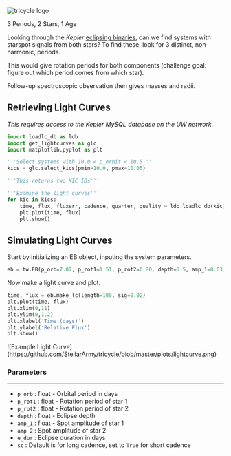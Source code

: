 ![tricycle logo](https://github.com/StellarArmy/tricycle/blob/master/plots/tricycle.gif)

3 Periods, 2 Stars, 1 Age

Looking through the *Kepler* [eclipsing binaries](http://keplerebs.villanova.edu), can we find systems with starspot signals from both stars? To find these, look for 3 distinct, non-harmonic, periods.

This would give rotation periods for both components (challenge goal: figure out which period comes from which star).

Follow-up spectroscopic observation then gives masses and radii.

## Retrieving Light Curves ##
*This requires access to the Kepler MySQL database on the UW network.*

```python
import loadlc_db as ldb
import get_lightcurves as glc
import matplotlib.pyplot as plt

'''Select systems with 10.0 < p_orbit < 10.5'''
kics = glc.select_kics(pmin=10.0, pmax=10.05)

'''This returns two KIC IDs'''

'''Examine the light curves'''
for kic in kics:
    time, flux, fluxerr, cadence, quarter, quality = ldb.loadlc_db(kic)
    plt.plot(time, flux)
    plt.show() 
```

## Simulating Light Curves ##
Start by initializing an EB object, inputing the system parameters.
```python
eb = tw.EB(p_orb=7.07, p_rot1=1.51, p_rot2=0.80, depth=0.5, amp_1=0.03, amp_2=0.02, e_dur=0.4)
``` 

Now make a light curve and plot.
```python
time, flux = eb.make_lc(length=100, sig=0.02)
plt.plot(time, flux)
plt.xlim(0,11)
plt.ylim(0,1.2)
plt.xlabel('Time (days)')
plt.ylabel('Relative Flux')
plt.show()
```

![Example Light Curve]
(https://github.com/StellarArmy/tricycle/blob/master/plots/lightcurve.png)

### Parameters ###
----------
* `p_orb` : float - Orbital period in days    
* `p_rot1` : float - Rotation period of star 1
* `p_rot2` : float - Rotation period of star 2
* `depth` : float - Eclipse depth
* `amp_1` : float - Spot amplitude of star 1
* `amp 2` : Spot amplitude of star 2
* `e_dur` : Eclipse duration in days
* `sc` : Default is for long cadence, set to `True` for short cadence
